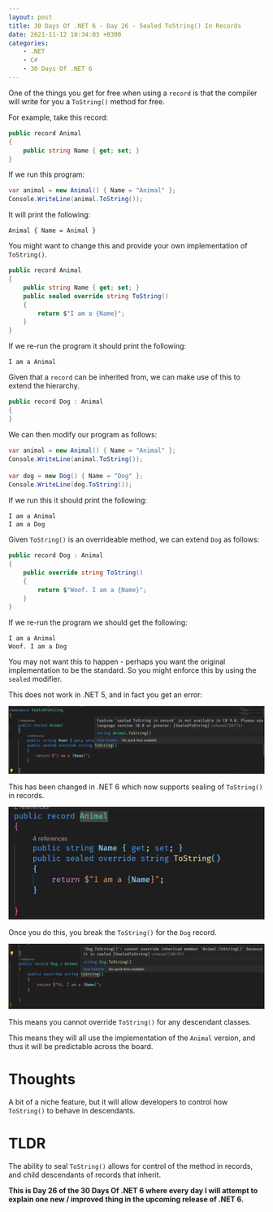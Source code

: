 ```yaml
---
layout: post
title: 30 Days Of .NET 6 - Day 26 - Sealed ToString() In Records
date: 2021-11-12 10:34:03 +0300
categories:
    - .NET
    - C#
    - 30 Days Of .NET 6
---
```

One of the things you get for free when using a `record` is that the compiler will write for you a `ToString()` method for free.

For example, take this record:

```csharp
public record Animal
{
    public string Name { get; set; }
}
```

If we run this program:

```csharp
var animal = new Animal() { Name = "Animal" };
Console.WriteLine(animal.ToString());
```

It will print the following:

```plaintext
Animal { Name = Animal }
```

You might want to change this and provide your own implementation of `ToString()`.

```csharp
public record Animal
{
    public string Name { get; set; }
    public sealed override string ToString()
    {
        return $"I am a {Name}";
    }
}
```

If we re-run the program it should print the following:

```plaintext
I am a Animal
```

Given that a `record` can be inherited from, we can make use of this to extend the hierarchy.

```csharp
public record Dog : Animal
{
}
```

We can then modify our program as follows:

```csharp
var animal = new Animal() { Name = "Animal" };
Console.WriteLine(animal.ToString());

var dog = new Dog() { Name = "Dog" };
Console.WriteLine(dog.ToString());
```

If we run this it should print the following:

```plaintext
I am a Animal
I am a Dog
```

Given `ToString()` is an overrideable method, we can extend `Dog` as follows:

```csharp
public record Dog : Animal
{
    public override string ToString()
    {
        return $"Woof. I am a {Name}";
    }
}
```

If we re-run the program we should get the following:

```plaintext
I am a Animal
Woof. I am a Dog
```

You may not want this to happen - perhaps you want the original implementation to be the standard. So you might enforce this by using the `sealed` modifier.

This does not work in .NET 5, and in fact you get an error:

![](../images/2021/11/Sealed.png)

This has been changed in .NET 6 which now supports sealing of `ToString()` in records.

![](../images/2021/11/SealedWorking.png)

Once you do this, you break the `ToString()` for the `Dog` record.

![](../images/2021/11/SealedBroken.png)

This means you cannot override `ToString()` for any descendant classes.
  
This means they will all use the implementation of the `Animal` version, and thus it will be predictable across the board.

# Thoughts

A bit of a niche feature, but it will allow developers to control how `ToString()` to behave in descendants.

# TLDR

The ability to seal `ToString()` allows for control of the method in records, and child descendants of records that inherit.

**This is Day 26 of the 30 Days Of .NET 6 where every day I will attempt to explain one new / improved thing in the upcoming release of .NET 6.**